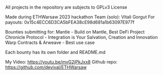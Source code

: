 All projects in the repository are subjects to GPLv3 License

Made during ETHWarsaw 2023 hackathon
Team (solo): Vitali Gorgut
For payouts: 0x15c4ECC6D3CA5bFEA38cE98d681a1b63097E977f


Bounties submitting for: 
Mantle - Build on Mantle, Best DeFi Project
Chronicle Protocol - Integration is Your Salvation, Creation and Innovation
Warp Contracts & Arweave - Best use case

Each bounty has its own folder and README.md

My Video: https://youtu.be/mvG2jPkJxx8
Github repo: https://github.com/devival/ETHWarsaw

